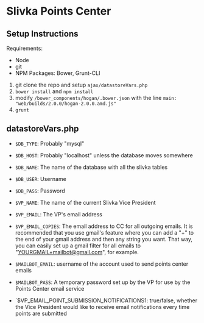 Slivka Points Center
=================

## Setup Instructions

Requirements:
* Node
* git
* NPM Packages: Bower, Grunt-CLI

1. git clone the repo and setup `ajax/datastoreVars.php`
2. `bower install` and `npm install`
3. modify `/bower_components/hogan/.bower.json` with the line `main: "web/builds/2.0.0/hogan-2.0.0.amd.js"`
4. `grunt`

## datastoreVars.php
* `$DB_TYPE`: Probably "mysql"
* `$DB_HOST`: Probably "localhost" unless the database moves somewhere
* `$DB_NAME`: The name of the database with all the slivka tables
* `$DB_USER`: Username
* `$DB_PASS`: Password

* `$VP_NAME`: The name of the current Slivka Vice President
* `$VP_EMAIL`: The VP's email address
* `$VP_EMAIL_COPIES`: The email address to CC for all outgoing emails. It is recommended that you use gmail's feature where you can add a "+" to the end of your gmail address and then any string you want. That way, you can easily set up a gmail filter for all emails to "YOURGMAIL+mailbot@gmail.com", for example.
* `$MAILBOT_EMAIL`: username of the account used to send points center emails
* `$MAILBOT_PASS`: A temporary password set up by the VP for use by the Points Center email service
* `$VP_EMAIL_POINT_SUBMISSION_NOTIFICATIONS1: true/false, whether the Vice President would like to receive email notifications every time points are submitted